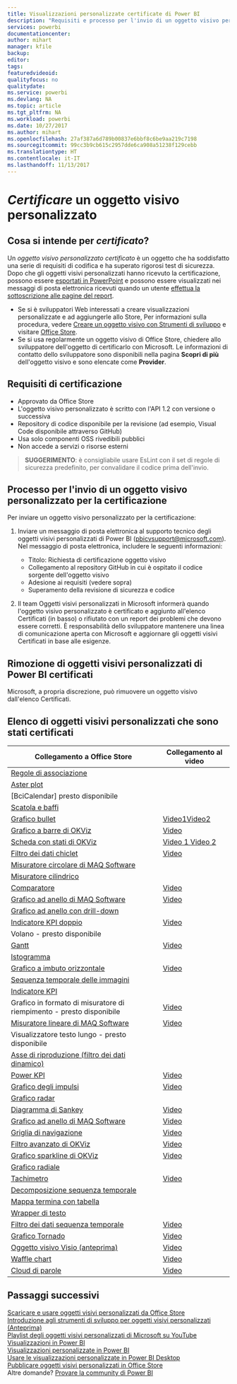 ```yaml
---
title: Visualizzazioni personalizzate certificate di Power BI
description: "Requisiti e processo per l'invio di un oggetto visivo personalizzato per la certificazione. Elenco di oggetti visivi personalizzati già certificati."
services: powerbi
documentationcenter: 
author: mihart
manager: kfile
backup: 
editor: 
tags: 
featuredvideoid: 
qualityfocus: no
qualitydate: 
ms.service: powerbi
ms.devlang: NA
ms.topic: article
ms.tgt_pltfrm: NA
ms.workload: powerbi
ms.date: 10/27/2017
ms.author: mihart
ms.openlocfilehash: 27af387a6d789b00837e6bbf8c6be9aa219c7198
ms.sourcegitcommit: 99cc3b9cb615c2957dde6ca908a51238f129cebb
ms.translationtype: HT
ms.contentlocale: it-IT
ms.lasthandoff: 11/13/2017
---
```

# <a name="getting-a-custom-visual-certified"></a>*Certificare* un oggetto visivo personalizzato
## <a name="what-is-meant-by-certified"></a>Cosa si intende per *certificato*?
Un *oggetto visivo personalizzato certificato* è un oggetto che ha soddisfatto una serie di requisiti di codifica e ha superato rigorosi test di sicurezza.  Dopo che gli oggetti visivi personalizzati hanno ricevuto la certificazione, possono essere [esportati in PowerPoint](service-publish-to-powerpoint.md) e possono essere visualizzati nei messaggi di posta elettronica ricevuti quando un utente [effettua la sottoscrizione alle pagine del report](service-report-subscribe.md).

* Se si è sviluppatori Web interessati a creare visualizzazioni personalizzate e ad aggiungerle allo Store, Per informazioni sulla procedura, vedere [Creare un oggetto visivo con Strumenti di sviluppo](service-custom-visuals-getting-started-with-developer-tools.md) e visitare [Office Store](service-custom-visuals-office-store.md).
* Se si usa regolarmente un oggetto visivo di Office Store, chiedere allo sviluppatore dell'oggetto di certificarlo con Microsoft.  Le informazioni di contatto dello sviluppatore sono disponibili nella pagina **Scopri di più** dell'oggetto visivo e sono elencate come **Provider**.

## <a name="certification-requirements"></a>Requisiti di certificazione
* Approvato da Office Store    
* L'oggetto visivo personalizzato è scritto con l'API 1.2 con versione o successiva    
* Repository di codice disponibile per la revisione (ad esempio, Visual Code disponibile attraverso GitHub)    
* Usa solo componenti OSS rivedibili pubblici    
* Non accede a servizi o risorse esterni    

> **SUGGERIMENTO**: è consigliabile usare EsLint con il set di regole di sicurezza predefinito, per convalidare il codice prima dell'invio.
> 
> 

## <a name="process-for-submitting-a-custom-visual-for-certification"></a>Processo per l'invio di un oggetto visivo personalizzato per la certificazione
Per inviare un oggetto visivo personalizzato per la certificazione:

1. Inviare un messaggio di posta elettronica al supporto tecnico degli oggetti visivi personalizzati di Power BI (pbicvsupport@microsoft.com). Nel messaggio di posta elettronica, includere le seguenti informazioni:    
   
   * Titolo: Richiesta di certificazione oggetto visivo    
   * Collegamento al repository GitHub in cui è ospitato il codice sorgente dell'oggetto visivo    
   * Adesione ai requisiti (vedere sopra)    
   * Superamento della revisione di sicurezza e codice    
2. Il team Oggetti visivi personalizzati in Microsoft informerà quando l'oggetto visivo personalizzato è certificato e aggiunto all'elenco Certificati (in basso) o rifiutato con un report dei problemi che devono essere corretti. È responsabilità dello sviluppatore mantenere una linea di comunicazione aperta con Microsoft e aggiornare gli oggetti visivi Certificati in base alle esigenze.

## <a name="removal-of-power-bi-certified-custom-visuals"></a>Rimozione di oggetti visivi personalizzati di Power BI certificati
Microsoft, a propria discrezione, può rimuovere un oggetto visivo dall'elenco Certificati.  

## <a name="list-of-custom-visuals-that-have-been-certified"></a>Elenco di oggetti visivi personalizzati che sono stati certificati
| Collegamento a Office Store | Collegamento al video |
| --- | --- |
| [Regole di associazione](https://appsource.microsoft.com/en-us/product/power-bi-visuals/WA104380815) | |
| [Aster plot](https://appsource.microsoft.com/en-us/product/power-bi-visuals/WA104380759?src=office&tab=Overview) | |
| [BciCalendar] presto disponibile | |
| [Scatola e baffi](https://appsource.microsoft.com/product/power-bi-visuals/WA104380831?src=office&tab=Overview) | |
| [Grafico bullet](https://store.office.com/en-us/app.aspx?assetid=WA104380755) |[Video1](https://youtu.be/AOlsFYkfkcw)[Video2   ](https://youtu.be/AQvd2FhRyCI) |
| [Grafico a barre di OKViz](https://store.office.com/bullet-chart-by-okviz-WA104380953.aspx) |[Video](https://youtu.be/mtvUNl9bMjA) |
| [Scheda con stati di OKViz](https://store.office.com/card-with-states-by-okviz-WA104380967.aspx) |[Video 1  ](https://youtu.be/myiX0BmZd8U) [Video 2](https://youtu.be/AOlsFYkfkcw) |
| [Filtro dei dati chiclet](https://store.office.com/chiclet-slicer-WA104380756.aspx) |[Video](https://youtu.be/iYOkJ1APueY) |
| [Misuratore circolare di MAQ Software](https://appsource.microsoft.com/product/power-bi-visuals/WA104380837?tab=Overview) | |
| [Misuratore cilindrico](https://appsource.microsoft.com/en-us/product/power-bi-visuals/WA104380874) | |
| [Comparatore](https://appsource.microsoft.com/en-us/product/power-bi-visuals/WA104381184) |[Video](https://youtu.be/AOlsFYkfkcw) |
| [Grafico ad anello di MAQ Software](https://appsource.microsoft.com/product/power-bi-visuals/WA104380824?tab=Overview) |[Video](https://youtu.be/pDToHDFHnq8) |
| [Grafico ad anello con drill-down](https://appsource.microsoft.com/en-us/product/power-bi-visuals/WA104380858) | |
| [Indicatore KPI doppio](https://store.office.com/dual-kpi-WA104380774.aspx) |[Video](https://youtu.be/821o0-eVBXo?list=PL1N57mwBHtN1vIjfvuBIzZllrmKo-Vz6x) |
| Volano - presto disponibile | |
| [Gantt](https://store.office.com/gantt-WA104380765.aspx) |[Video](https://youtu.be/qJ7s_KrGiUU) |
| [Istogramma](https://store.office.com/histogram-chart-WA104380776.aspx) | |
| [Grafico a imbuto orizzontale](https://appsource.microsoft.com/en-us/product/power-bi-visuals/WA104380846) |[Video](https://youtu.be/SudZei68PPo) |
| [Sequenza temporale delle immagini](https://appsource.microsoft.com/en-us/product/power-bi-visuals/WA104381254) | |
| [Indicatore KPI](https://store.office.com/kpi-indicator-WA104380832.aspx) | |
| Grafico in formato di misuratore di riempimento - presto disponibile |[Video](https://youtu.be/wQ51TTqIZc4) |
| [Misuratore lineare di MAQ Software](https://appsource.microsoft.com/en-us/product/power-bi-visuals/WA104380821?src=office&tab=Overview) |[Video](https://youtu.be/AOlsFYkfkcw) |
| Visualizzatore testo lungo - presto disponibile | |
| [Asse di riproduzione (filtro dei dati dinamico)](https://store.office.com/play-axis-dynamic-slicer-WA104380981.aspx) | |
| [Power KPI](https://appsource.microsoft.com/product/power-bi-visuals/WA104381083) |[Video](https://youtu.be/IvfIP3E6-1Q) |
| [Grafico degli impulsi](https://appsource.microsoft.com/en-us/product/power-bi-visuals/WA104381006?src=office&tab=Overview) |[Video](https://www.youtube.com/watch?v=DQWdcQtjDVw) |
| [Grafico radar](https://store.office.com/radar-chart-WA104380771.aspx) | |
| [Diagramma di Sankey](https://store.office.com/app.aspx?assetid=WA104380777.aspx) |[Video](https://youtu.be/WWP9wVUHGaA) |
| [Grafico ad anello di MAQ Software](https://appsource.microsoft.com/en-us/product/power-bi-visuals/WA104380824) |[Video](https://youtu.be/pDToHDFHnq8) |
| [Griglia di navigazione](https://store.office.com/scroller-WA104381018.aspx) |[Video](https://youtu.be/uhRFQF2cGSY) |
| [Filtro avanzato di OKViz](https://store.office.com/smart-filter-by-okviz-WA104380859.aspx) |[Video](https://youtu.be/gcJsDDRQq28) |
| [Grafico sparkline di OKViz](https://appsource.microsoft.com/en-us/product/power-bi-visuals/WA104380910?src=office&tab=Overview) |[Video](https://youtu.be/0m3Vnvso9tY) |
| [Grafico radiale](https://appsource.microsoft.com/en-us/product/power-bi-visuals/WA104380767?src=office&tab=Overview) | |
| [Tachimetro](https://store.office.com/tachometer-WA104380937.aspx?) |[Video](https://www.youtube.com/watch?v=C3OXdETbS9o) |
| [Decomposizione sequenza temporale](https://appsource.microsoft.com/en-us/product/power-bi-visuals/WA104380897) | |
| [Mappa termina con tabella](https://store.office.com/table-heatmap-WA104380818.aspx) | |
| [Wrapper di testo](https://appsource.microsoft.com/en-us/product/power-bi-visuals/WA104380826) | |
| [Filtro dei dati sequenza temporale](https://store.office.com/timeline-slicer-WA104380786.aspx) |[Video](https://youtu.be/ozMtZ4_NZ10) |
| [Grafico Tornado](https://store.office.com/tornado-chart-WA104380768.aspx) |[Video](https://youtu.be/AQvd2FhRyCI) |
| [Oggetto visivo Visio (anteprima)](https://store.office.com/visio-visual-preview-WA104381132.aspx) |[Video](https://www.youtube.com/watch?v=dCcd7rftjZA&list=PL1N57mwBHtN1vIjfvuBIzZllrmKo-Vz6x&index=2) |
| [Waffle chart](https://appsource.microsoft.com/en-us/product/power-bi-visuals/WA104381049?src=office&tab=Overview) |[Video](https://youtu.be/1vRqYUsm3Vk) |
| [Cloud di parole](https://store.office.com/word-cloud-WA104380752.aspx?) |[Video](https://www.youtube.com/watch?v=AblTenl9fqo) |

## <a name="next-steps"></a>Passaggi successivi
[Scaricare e usare oggetti visivi personalizzati da Office Store](service-custom-visuals-office-store.md)  
[Introduzione agli strumenti di sviluppo per oggetti visivi personalizzati (Anteprima)](service-custom-visuals-getting-started-with-developer-tools.md)      
[Playlist degli oggetti visivi personalizzati di Microsoft su YouTube](https://www.youtube.com/playlist?list=PL1N57mwBHtN1vIjfvuBIzZllrmKo-Vz6x)  
[Visualizzazioni in Power BI](power-bi-report-visualizations.md)  
[Visualizzazioni personalizzate in Power BI](power-bi-custom-visuals.md)  
[Usare le visualizzazioni personalizzate in Power BI Desktop](power-bi-custom-visuals-use.md)  
[Pubblicare oggetti visivi personalizzati in Office Store](developer/office-store.md)  
Altre domande? [Provare la community di Power BI](http://community.powerbi.com/)


